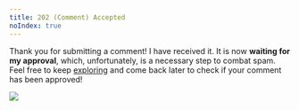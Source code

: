 ```yaml
---
title: 202 (Comment) Accepted
noIndex: true
---
```


Thank you for submitting a comment! I have received it. It is now **waiting for my approval**, which, unfortunately, is a necessary step to combat spam. Feel free to keep [exploring](/more/) and come back later to check if your comment has been approved!

![](cdn:/d52525365c4ec3cf101f540aa8590db81303f61cd55977dd14579f6ba6c0ddee)
